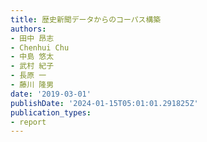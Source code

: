 ```yaml
---
title: 歴史新聞データからのコーパス構築
authors:
- 田中 昂志
- Chenhui Chu
- 中島 悠太
- 武村 紀子
- 長原 一
- 藤川 隆男
date: '2019-03-01'
publishDate: '2024-01-15T05:01:01.291825Z'
publication_types:
- report
---
```

